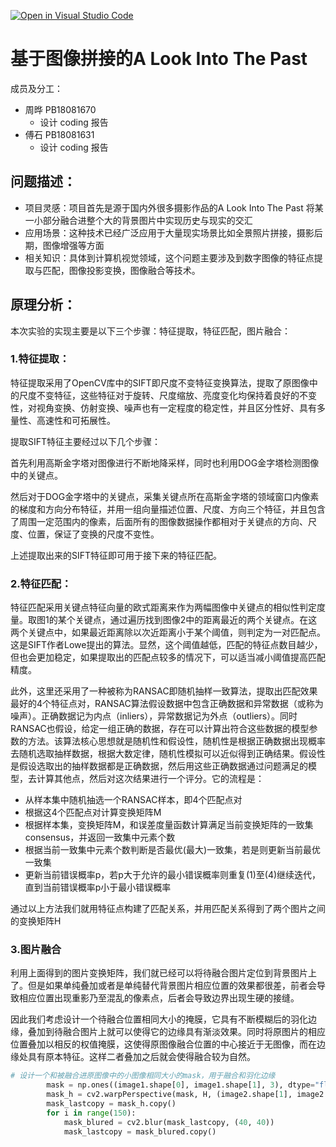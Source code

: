 [![Open in Visual Studio Code](https://classroom.github.com/assets/open-in-vscode-f059dc9a6f8d3a56e377f745f24479a46679e63a5d9fe6f495e02850cd0d8118.svg)](https://classroom.github.com/online_ide?assignment_repo_id=6631454&assignment_repo_type=AssignmentRepo)
# 基于图像拼接的A Look Into The Past
成员及分工：
- 周晔 PB18081670
  - 设计 coding 报告
- 傅石 PB18081631
  - 设计 coding 报告
 
 ## 问题描述：
 - 项目灵感：项目首先是源于国内外很多摄影作品的A Look Into The Past 将某一小部分融合进整个大的背景图片中实现历史与现实的交汇
 - 应用场景：这种技术已经广泛应用于大量现实场景比如全景照片拼接，摄影后期，图像增强等方面
 - 相关知识：具体到计算机视觉领域，这个问题主要涉及到数字图像的特征点提取与匹配，图像投影变换，图像融合等技术。

## 原理分析：
本次实验的实现主要是以下三个步骤：特征提取，特征匹配，图片融合：
### 1.特征提取：
特征提取采用了OpenCV库中的SIFT即尺度不变特征变换算法，提取了原图像中的尺度不变特征，这些特征对于旋转、尺度缩放、亮度变化均保持着良好的不变性，对视角变换、仿射变换、噪声也有一定程度的稳定性，并且区分性好、具有多量性、高速性和可拓展性。

提取SIFT特征主要经过以下几个步骤：

首先利用高斯金字塔对图像进行不断地降采样，同时也利用DOG金字塔检测图像中的关键点。

然后对于DOG金字塔中的关键点，采集关键点所在高斯金字塔的领域窗口内像素的梯度和方向分布特征，并用一组向量描述位置、尺度、方向三个特征，并且包含了周围一定范围内的像素，后面所有的图像数据操作都相对于关键点的方向、尺度、位置，保证了变换的尺度不变性。

上述提取出来的SIFT特征即可用于接下来的特征匹配。
### 2.特征匹配：
特征匹配采用关键点特征向量的欧式距离来作为两幅图像中关键点的相似性判定度量。取图1的某个关键点，通过遍历找到图像2中的距离最近的两个关键点。在这两个关键点中，如果最近距离除以次近距离小于某个阈值，则判定为一对匹配点。这是SIFT作者Lowe提出的算法。显然，这个阈值越低，匹配的特征点数目越少，但也会更加稳定，如果提取出的匹配点较多的情况下，可以适当减小阈值提高匹配精度。

此外，这里还采用了一种被称为RANSAC即随机抽样一致算法，提取出匹配效果最好的4个特征点对，RANSAC算法假设数据中包含正确数据和异常数据（或称为噪声）。正确数据记为内点（inliers），异常数据记为外点（outliers）。同时RANSAC也假设，给定一组正确的数据，存在可以计算出符合这些数据的模型参数的方法。该算法核心思想就是随机性和假设性，随机性是根据正确数据出现概率去随机选取抽样数据，根据大数定律，随机性模拟可以近似得到正确结果。假设性是假设选取出的抽样数据都是正确数据，然后用这些正确数据通过问题满足的模型，去计算其他点，然后对这次结果进行一个评分。它的流程是：
- 从样本集中随机抽选一个RANSAC样本，即4个匹配点对
- 根据这4个匹配点对计算变换矩阵M
- 根据样本集，变换矩阵M，和误差度量函数计算满足当前变换矩阵的一致集consensus，并返回一致集中元素个数
- 根据当前一致集中元素个数判断是否最优(最大)一致集，若是则更新当前最优一致集
- 更新当前错误概率p，若p大于允许的最小错误概率则重复(1)至(4)继续迭代，直到当前错误概率p小于最小错误概率

通过以上方法我们就用特征点构建了匹配关系，并用匹配关系得到了两个图片之间的变换矩阵H
### 3.图片融合
利用上面得到的图片变换矩阵，我们就已经可以将待融合图片定位到背景图片上了。但是如果单纯叠加或者是单纯替代背景图片相应位置的效果都很差，前者会导致相应位置出现重影乃至混乱的像素点，后者会导致边界出现生硬的接缝。

因此我们考虑设计一个待融合位置相同大小的掩膜，它具有不断模糊后的羽化边缘，叠加到待融合图片上就可以使得它的边缘具有渐淡效果。同时将原图片的相应位置叠加以相反的权值掩膜，这使得原图像融合位置的中心接近于无图像，而在边缘处具有原本特征。这样二者叠加之后就会使得融合较为自然。

```  Python
# 设计一个和被融合进原图像中的小图像相同大小的mask，用于融合和羽化边缘
        mask = np.ones((image1.shape[0], image1.shape[1], 3), dtype="float")
        mask_h = cv2.warpPerspective(mask, H, (image2.shape[1], image2.shape[0]))
        mask_lastcopy = mask_h.copy()
        for i in range(150):
            mask_blured = cv2.blur(mask_lastcopy, (40, 40))
            mask_lastcopy = mask_blured.copy()
```



